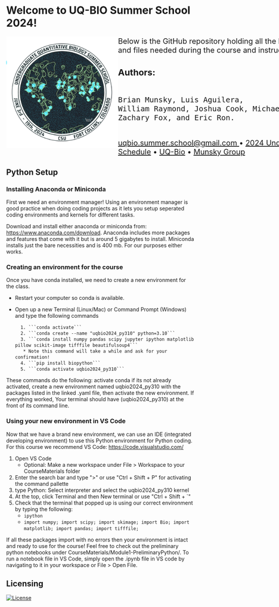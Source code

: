 <html>
<h1> <left> Welcome to UQ-BIO Summer School 2024! </left> </h1>
        <img align="left" src="./uqbio2024_files/uqbio_2024_logo.png"  width="300" height="300"/>
         <div> <p></p> </div>
         <div style="font-size: 20px; width: 1000px;">
              <p><left==========================================left> </p>
              <p> Below is the GitHub repository holding all the links to Jupyter Notebooks and files needed during the course and instructions on installing Python.</p>
           <h3> Authors: </h3> 
           <pre> 
Brian Munsky, Luis Aguilera,
William Raymond, Joshua Cook, Michael May,
Zachary Fox, and Eric Ron.
           </pre>
<p><a href = "mailto: uqbio.summer.school@gmail.com"> uqbio.summer.school@gmail.com </a> • <a href="https://q-bio.org/wp/uq-bio-schedule-2024/">2024 Undergraduate Summer School Schedule</a>  • <a href="https://q-bio.org/wp/">UQ-Bio</a> •  <a href="https://www.engr.colostate.edu/~munsky/">Munsky Group</a> </p>
</div>
</p>
</html>


## Python Setup 

### Installing Anaconda or Miniconda

First we need an environment manager! Using an environment manager is good practice when doing coding projects as it lets you setup seperated coding environments and kernels for different tasks. 

Download and install either anaconda or miniconda from:  https://www.anaconda.com/download. Anaconda includes more packages and features that come with it but is around 5 gigabytes to install. Miniconda installs just the bare necessities and is 400 mb. For our purposes either works.

### Creating an environment for the course

Once you have conda installed, we need to create a new environment for the class. 

* Restart your computer so conda is available.
* Open up a new Terminal (Linux/Mac) or Command Prompt (Windows) and type the following commands
  
        1. ```conda activate```
        2. ```conda create --name "uqbio2024_py310" python=3.10``` 
        3. ```conda install numpy pandas scipy jupyter ipython matplotlib pillow scikit-image tifffile beautifulsoup4```
         * Note this command will take a while and ask for your confirmation!
        4. ```pip install biopython```
        5. ```conda activate uqbio2024_py310```


These commands do the following: activate conda if its not already activated, create a new environment named uqbio2024_py310 with the packages listed in the linked .yaml file, then activate the new environment. If everything worked, Your terminal should have (uqbio2024_py310) at the front of its command line.

### Using your new environment in VS Code

Now that we have a brand new environment, we can use an IDE (integrated developing environment) to use this Python environment for Python coding. For this course we recommend VS Code: https://code.visualstudio.com/

1. Open VS Code
   * Optional: Make a new workspace under File > Workspace to your CourseMaterials folder
2. Enter the search bar and type ">" or use "Ctrl + Shift + P" for activating the command pallette
3. type Python: Select interpreter and select the uqbio2024_py310 kernel
5. At the top, click Terminal and then New terminal or use "Ctrl + Shift + `"
6. Check that the terminal that popped up is using our correct environment by typing the following:
   * ```ipython```
   * ```import numpy; import scipy; import skimage; import Bio; import matplotlib; import pandas; import tifffile;```

If all these packages import with no errors then your environment is intact and ready to use for the course! Feel free to check out the preliminary python notebooks under CourseMaterials/Module1-PreliminaryPython/. To run a notebook file in VS Code, simply open the .ipynb file in VS code by navigating to it in your workspace or File > Open File.


## Licensing

[![License](https://img.shields.io/badge/License-BSD_3--Clause-blue.svg)](https://opensource.org/licenses/BSD-3-Clause)

